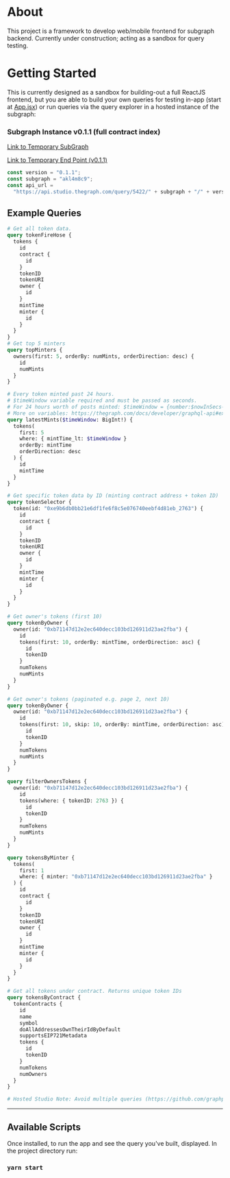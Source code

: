 # About

This project is a framework to develop web/mobile frontend for subgraph backend. Currently under construction; acting as a sandbox for query testing.

# Getting Started

This is currently designed as a sandbox for building-out a full ReactJS frontend, but you are able to build your own queries for testing in-app (start at [App.jsx](src/App.jsx)) or run queries via the query explorer in a hosted instance of the subgraph:

### Subgraph Instance v0.1.1 (full contract index)

[Link to Temporary SubGraph](https://thegraph.com/studio/subgraph/akl4m8c9/)

[Link to Temporary End Point (v0.1.1)](https://api.studio.thegraph.com/query/5422/akl4m8c9/0.1.0)

```javascript
const version = "0.1.1";
const subgraph = "akl4m8c9";
const api_url =
  "https://api.studio.thegraph.com/query/5422/" + subgraph + "/" + version; // <-- ENTER YOUR SUBGRAPH NODE URL HERE
```

## Example Queries

```graphql
# Get all token data.
query tokenFireHose {
  tokens {
    id
    contract {
      id
    }
    tokenID
    tokenURI
    owner {
      id
    }
    mintTime
    minter {
      id
    }
  }
}
# Get top 5 minters
query topMinters {
  owners(first: 5, orderBy: numMints, orderDirection: desc) {
    id
    numMints
  }
}

# Every token minted past 24 hours.
# $timeWindow variable required and must be passed as seconds.
# For 24 hours worth of posts minted: $timeWindow = {number:$nowInSecs-$24hrInSecs} i.e. 1629717277-86400 = 1629630877
# More on variables: https://thegraph.com/docs/developer/graphql-api#example-3 and https://graphql.org/learn/queries/
query latestMints($timeWindow: BigInt!) {
  tokens(
    first: 5
    where: { mintTime_lt: $timeWindow }
    orderBy: mintTime
    orderDirection: desc
  ) {
    id
    mintTime
  }
}

# Get specific token data by ID (minting contract address + token ID)
query tokenSelector {
  token(id: "0xe9b6db0bb21e6df1fe6f8c5e076740eebf4d81eb_2763") {
    id
    contract {
      id
    }
    tokenID
    tokenURI
    owner {
      id
    }
    mintTime
    minter {
      id
    }
  }
}

# Get owner's tokens (first 10)
query tokenByOwner {
  owner(id: "0xb71147d12e2ec640decc103bd126911d23ae2fba") {
    id
    tokens(first: 10, orderBy: mintTime, orderDirection: asc) {
      id
      tokenID
    }
    numTokens
    numMints
  }
}

# Get owner's tokens (paginated e.g. page 2, next 10)
query tokenByOwner {
  owner(id: "0xb71147d12e2ec640decc103bd126911d23ae2fba") {
    id
    tokens(first: 10, skip: 10, orderBy: mintTime, orderDirection: asc) {
      id
      tokenID
    }
    numTokens
    numMints
  }
}

query filterOwnersTokens {
  owner(id: "0xb71147d12e2ec640decc103bd126911d23ae2fba") {
    id
    tokens(where: { tokenID: 2763 }) {
      id
      tokenID
    }
    numTokens
    numMints
  }
}

query tokensByMinter {
  tokens(
    first: 1
    where: { minter: "0xb71147d12e2ec640decc103bd126911d23ae2fba" }
  ) {
    id
    contract {
      id
    }
    tokenID
    tokenURI
    owner {
      id
    }
    mintTime
    minter {
      id
    }
  }
}

# Get all tokens under contract. Returns unique token IDs
query tokensByContract {
  tokenContracts {
    id
    name
    symbol
    doAllAddressesOwnTheirIdByDefault
    supportsEIP721Metadata
    tokens {
      id
      tokenID
    }
    numTokens
    numOwners
  }
}

# Hosted Studio Note: Avoid multiple queries (https://github.com/graphprotocol/graph-node/issues/934)
```

---

## Available Scripts

Once installed, to run the app and see the query you've built, displayed. In the project directory run:

### `yarn start`
